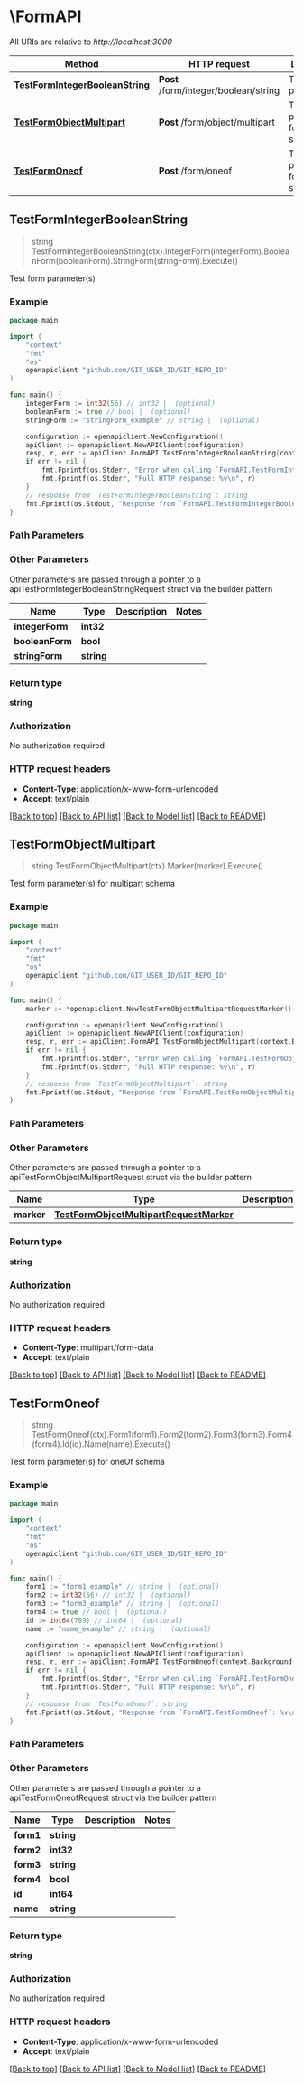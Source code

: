 # \FormAPI

All URIs are relative to *http://localhost:3000*

Method | HTTP request | Description
------------- | ------------- | -------------
[**TestFormIntegerBooleanString**](FormAPI.md#TestFormIntegerBooleanString) | **Post** /form/integer/boolean/string | Test form parameter(s)
[**TestFormObjectMultipart**](FormAPI.md#TestFormObjectMultipart) | **Post** /form/object/multipart | Test form parameter(s) for multipart schema
[**TestFormOneof**](FormAPI.md#TestFormOneof) | **Post** /form/oneof | Test form parameter(s) for oneOf schema



## TestFormIntegerBooleanString

> string TestFormIntegerBooleanString(ctx).IntegerForm(integerForm).BooleanForm(booleanForm).StringForm(stringForm).Execute()

Test form parameter(s)



### Example

```go
package main

import (
	"context"
	"fmt"
	"os"
	openapiclient "github.com/GIT_USER_ID/GIT_REPO_ID"
)

func main() {
	integerForm := int32(56) // int32 |  (optional)
	booleanForm := true // bool |  (optional)
	stringForm := "stringForm_example" // string |  (optional)

	configuration := openapiclient.NewConfiguration()
	apiClient := openapiclient.NewAPIClient(configuration)
	resp, r, err := apiClient.FormAPI.TestFormIntegerBooleanString(context.Background()).IntegerForm(integerForm).BooleanForm(booleanForm).StringForm(stringForm).Execute()
	if err != nil {
		fmt.Fprintf(os.Stderr, "Error when calling `FormAPI.TestFormIntegerBooleanString``: %v\n", err)
		fmt.Fprintf(os.Stderr, "Full HTTP response: %v\n", r)
	}
	// response from `TestFormIntegerBooleanString`: string
	fmt.Fprintf(os.Stdout, "Response from `FormAPI.TestFormIntegerBooleanString`: %v\n", resp)
}
```

### Path Parameters



### Other Parameters

Other parameters are passed through a pointer to a apiTestFormIntegerBooleanStringRequest struct via the builder pattern


Name | Type | Description  | Notes
------------- | ------------- | ------------- | -------------
 **integerForm** | **int32** |  | 
 **booleanForm** | **bool** |  | 
 **stringForm** | **string** |  | 

### Return type

**string**

### Authorization

No authorization required

### HTTP request headers

- **Content-Type**: application/x-www-form-urlencoded
- **Accept**: text/plain

[[Back to top]](#) [[Back to API list]](../README.md#documentation-for-api-endpoints)
[[Back to Model list]](../README.md#documentation-for-models)
[[Back to README]](../README.md)


## TestFormObjectMultipart

> string TestFormObjectMultipart(ctx).Marker(marker).Execute()

Test form parameter(s) for multipart schema



### Example

```go
package main

import (
	"context"
	"fmt"
	"os"
	openapiclient "github.com/GIT_USER_ID/GIT_REPO_ID"
)

func main() {
	marker := *openapiclient.NewTestFormObjectMultipartRequestMarker() // TestFormObjectMultipartRequestMarker | 

	configuration := openapiclient.NewConfiguration()
	apiClient := openapiclient.NewAPIClient(configuration)
	resp, r, err := apiClient.FormAPI.TestFormObjectMultipart(context.Background()).Marker(marker).Execute()
	if err != nil {
		fmt.Fprintf(os.Stderr, "Error when calling `FormAPI.TestFormObjectMultipart``: %v\n", err)
		fmt.Fprintf(os.Stderr, "Full HTTP response: %v\n", r)
	}
	// response from `TestFormObjectMultipart`: string
	fmt.Fprintf(os.Stdout, "Response from `FormAPI.TestFormObjectMultipart`: %v\n", resp)
}
```

### Path Parameters



### Other Parameters

Other parameters are passed through a pointer to a apiTestFormObjectMultipartRequest struct via the builder pattern


Name | Type | Description  | Notes
------------- | ------------- | ------------- | -------------
 **marker** | [**TestFormObjectMultipartRequestMarker**](TestFormObjectMultipartRequestMarker.md) |  | 

### Return type

**string**

### Authorization

No authorization required

### HTTP request headers

- **Content-Type**: multipart/form-data
- **Accept**: text/plain

[[Back to top]](#) [[Back to API list]](../README.md#documentation-for-api-endpoints)
[[Back to Model list]](../README.md#documentation-for-models)
[[Back to README]](../README.md)


## TestFormOneof

> string TestFormOneof(ctx).Form1(form1).Form2(form2).Form3(form3).Form4(form4).Id(id).Name(name).Execute()

Test form parameter(s) for oneOf schema



### Example

```go
package main

import (
	"context"
	"fmt"
	"os"
	openapiclient "github.com/GIT_USER_ID/GIT_REPO_ID"
)

func main() {
	form1 := "form1_example" // string |  (optional)
	form2 := int32(56) // int32 |  (optional)
	form3 := "form3_example" // string |  (optional)
	form4 := true // bool |  (optional)
	id := int64(789) // int64 |  (optional)
	name := "name_example" // string |  (optional)

	configuration := openapiclient.NewConfiguration()
	apiClient := openapiclient.NewAPIClient(configuration)
	resp, r, err := apiClient.FormAPI.TestFormOneof(context.Background()).Form1(form1).Form2(form2).Form3(form3).Form4(form4).Id(id).Name(name).Execute()
	if err != nil {
		fmt.Fprintf(os.Stderr, "Error when calling `FormAPI.TestFormOneof``: %v\n", err)
		fmt.Fprintf(os.Stderr, "Full HTTP response: %v\n", r)
	}
	// response from `TestFormOneof`: string
	fmt.Fprintf(os.Stdout, "Response from `FormAPI.TestFormOneof`: %v\n", resp)
}
```

### Path Parameters



### Other Parameters

Other parameters are passed through a pointer to a apiTestFormOneofRequest struct via the builder pattern


Name | Type | Description  | Notes
------------- | ------------- | ------------- | -------------
 **form1** | **string** |  | 
 **form2** | **int32** |  | 
 **form3** | **string** |  | 
 **form4** | **bool** |  | 
 **id** | **int64** |  | 
 **name** | **string** |  | 

### Return type

**string**

### Authorization

No authorization required

### HTTP request headers

- **Content-Type**: application/x-www-form-urlencoded
- **Accept**: text/plain

[[Back to top]](#) [[Back to API list]](../README.md#documentation-for-api-endpoints)
[[Back to Model list]](../README.md#documentation-for-models)
[[Back to README]](../README.md)

